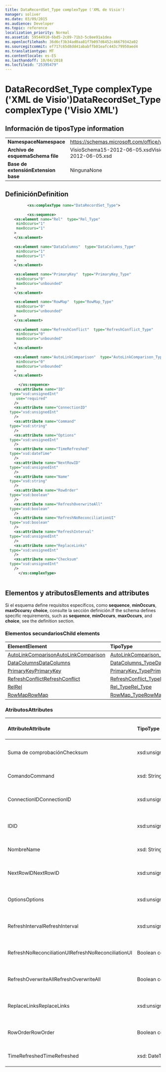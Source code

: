 ```yaml
---
title: DataRecordSet_Type complexType ('XML de Visio')
manager: soliver
ms.date: 03/09/2015
ms.audience: Developer
ms.topic: reference
localization_priority: Normal
ms.assetid: 59544910-6bd5-2c89-71b3-5c8ee91a1dea
ms.openlocfilehash: 36d6cf3b34ad0aa81f7b097d6452c46679342a02
ms.sourcegitcommit: ef717c65d8dd41ababffb01eafc443c79950aed4
ms.translationtype: MT
ms.contentlocale: es-ES
ms.lasthandoff: 10/04/2018
ms.locfileid: "25395479"
---
```

# <a name="datarecordsettype-complextype-visio-xml"></a><span data-ttu-id="ec03c-102">DataRecordSet_Type complexType ('XML de Visio')</span><span class="sxs-lookup"><span data-stu-id="ec03c-102">DataRecordSet_Type complexType ('Visio XML')</span></span>

## <a name="type-information"></a><span data-ttu-id="ec03c-103">Información de tipos</span><span class="sxs-lookup"><span data-stu-id="ec03c-103">Type information</span></span>

|||
|:-----|:-----|
|<span data-ttu-id="ec03c-104">**Namespace**</span><span class="sxs-lookup"><span data-stu-id="ec03c-104">**Namespace**</span></span> <br/> |https://schemas.microsoft.com/office/visio/2011/1/core  <br/> |
|<span data-ttu-id="ec03c-105">**Archivo de esquema**</span><span class="sxs-lookup"><span data-stu-id="ec03c-105">**Schema file**</span></span> <br/> |<span data-ttu-id="ec03c-106">VisioSchema15-2012-06-05.xsd</span><span class="sxs-lookup"><span data-stu-id="ec03c-106">VisioSchema15-2012-06-05.xsd</span></span>  <br/> |
|<span data-ttu-id="ec03c-107">**Base de extensión**</span><span class="sxs-lookup"><span data-stu-id="ec03c-107">**Extension base**</span></span> <br/> |<span data-ttu-id="ec03c-108">Ninguna</span><span class="sxs-lookup"><span data-stu-id="ec03c-108">None</span></span>  <br/> |
   
## <a name="definition"></a><span data-ttu-id="ec03c-109">Definición</span><span class="sxs-lookup"><span data-stu-id="ec03c-109">Definition</span></span>

```XML
          <xs:complexType name="DataRecordSet_Type">
          
          <xs:sequence>
    <xs:element name="Rel"  type="Rel_Type"
     minOccurs="1"
     maxOccurs="1"
    >
    </xs:element>
    
    <xs:element name="DataColumns"  type="DataColumns_Type"
     minOccurs="1"
     maxOccurs="1"
    >
    </xs:element>
    
    <xs:element name="PrimaryKey"  type="PrimaryKey_Type"
     minOccurs="0"
     maxOccurs="unbounded"
    >
    </xs:element>
    
    <xs:element name="RowMap"  type="RowMap_Type"
     minOccurs="0"
     maxOccurs="unbounded"
    >
    </xs:element>
    
    <xs:element name="RefreshConflict"  type="RefreshConflict_Type"
     minOccurs="0"
     maxOccurs="unbounded"
    >
    </xs:element>
    
    <xs:element name="AutoLinkComparison"  type="AutoLinkComparison_Type"
     minOccurs="0"
     maxOccurs="unbounded"
    >
    </xs:element>
    
      </xs:sequence>
    <xs:attribute name="ID"
  type="xsd:unsignedInt"
     use="required"
    />
    <xs:attribute name="ConnectionID"
  type="xsd:unsignedInt"
    />
    <xs:attribute name="Command"
  type="xsd:string"
    />
    <xs:attribute name="Options"
  type="xsd:unsignedInt"
    />
    <xs:attribute name="TimeRefreshed"
  type="xsd:dateTime"
    />
    <xs:attribute name="NextRowID"
  type="xsd:unsignedInt"
    />
    <xs:attribute name="Name"
  type="xsd:string"
    />
    <xs:attribute name="RowOrder"
  type="xsd:boolean"
    />
    <xs:attribute name="RefreshOverwriteAll"
  type="xsd:boolean"
    />
    <xs:attribute name="RefreshNoReconciliationUI"
  type="xsd:boolean"
    />
    <xs:attribute name="RefreshInterval"
  type="xsd:unsignedInt"
    />
    <xs:attribute name="ReplaceLinks"
  type="xsd:unsignedInt"
    />
    <xs:attribute name="Checksum"
  type="xsd:unsignedInt"
    />
      </xs:complexType>
      
```

## <a name="elements-and-attributes"></a><span data-ttu-id="ec03c-110">Elementos y atributos</span><span class="sxs-lookup"><span data-stu-id="ec03c-110">Elements and attributes</span></span>

<span data-ttu-id="ec03c-111">Si el esquema define requisitos específicos, como **sequence**, **minOccurs**, **maxOccurs**y **choice**, consulte la sección definición.</span><span class="sxs-lookup"><span data-stu-id="ec03c-111">If the schema defines specific requirements, such as **sequence**, **minOccurs**, **maxOccurs**, and **choice**, see the definition section.</span></span> 
  
### <a name="child-elements"></a><span data-ttu-id="ec03c-112">Elementos secundarios</span><span class="sxs-lookup"><span data-stu-id="ec03c-112">Child elements</span></span>

|<span data-ttu-id="ec03c-113">**Element**</span><span class="sxs-lookup"><span data-stu-id="ec03c-113">**Element**</span></span>|<span data-ttu-id="ec03c-114">**Tipo**</span><span class="sxs-lookup"><span data-stu-id="ec03c-114">**Type**</span></span>|<span data-ttu-id="ec03c-115">**Descripción**</span><span class="sxs-lookup"><span data-stu-id="ec03c-115">**Description**</span></span>|
|:-----|:-----|:-----|
|[<span data-ttu-id="ec03c-116">AutoLinkComparison</span><span class="sxs-lookup"><span data-stu-id="ec03c-116">AutoLinkComparison</span></span>](autolinkcomparison-element-datarecordset_type-complextypevisio-xml.md) <br/> |[<span data-ttu-id="ec03c-117">AutoLinkComparison_Type</span><span class="sxs-lookup"><span data-stu-id="ec03c-117">AutoLinkComparison_Type</span></span>](autolinkcomparison_type-complextypevisio-xml.md) <br/> ||
|[<span data-ttu-id="ec03c-118">DataColumns</span><span class="sxs-lookup"><span data-stu-id="ec03c-118">DataColumns</span></span>](datacolumns-element-datarecordset_type-complextypevisio-xml.md) <br/> |[<span data-ttu-id="ec03c-119">DataColumns_Type</span><span class="sxs-lookup"><span data-stu-id="ec03c-119">DataColumns_Type</span></span>](datacolumns_type-complextypevisio-xml.md) <br/> ||
|[<span data-ttu-id="ec03c-120">PrimaryKey</span><span class="sxs-lookup"><span data-stu-id="ec03c-120">PrimaryKey</span></span>](primarykey-element-datarecordset_type-complextypevisio-xml.md) <br/> |[<span data-ttu-id="ec03c-121">PrimaryKey_Type</span><span class="sxs-lookup"><span data-stu-id="ec03c-121">PrimaryKey_Type</span></span>](primarykey_type-complextypevisio-xml.md) <br/> ||
|[<span data-ttu-id="ec03c-122">RefreshConflict</span><span class="sxs-lookup"><span data-stu-id="ec03c-122">RefreshConflict</span></span>](refreshconflict-element-datarecordset_type-complextypevisio-xml.md) <br/> |[<span data-ttu-id="ec03c-123">RefreshConflict_Type</span><span class="sxs-lookup"><span data-stu-id="ec03c-123">RefreshConflict_Type</span></span>](refreshconflict_type-complextypevisio-xml.md) <br/> ||
|[<span data-ttu-id="ec03c-124">Rel</span><span class="sxs-lookup"><span data-stu-id="ec03c-124">Rel</span></span>](rel-element-datarecordset_type-complextypevisio-xml.md) <br/> |[<span data-ttu-id="ec03c-125">Rel_Type</span><span class="sxs-lookup"><span data-stu-id="ec03c-125">Rel_Type</span></span>](rel_type-complextypevisio-xml.md) <br/> ||
|[<span data-ttu-id="ec03c-126">RowMap</span><span class="sxs-lookup"><span data-stu-id="ec03c-126">RowMap</span></span>](rowmap-element-datarecordset_type-complextypevisio-xml.md) <br/> |[<span data-ttu-id="ec03c-127">RowMap_Type</span><span class="sxs-lookup"><span data-stu-id="ec03c-127">RowMap_Type</span></span>](rowmap_type-complextypevisio-xml.md) <br/> ||
   
### <a name="attributes"></a><span data-ttu-id="ec03c-128">Atributos</span><span class="sxs-lookup"><span data-stu-id="ec03c-128">Attributes</span></span>

|<span data-ttu-id="ec03c-129">**Attribute**</span><span class="sxs-lookup"><span data-stu-id="ec03c-129">**Attribute**</span></span>|<span data-ttu-id="ec03c-130">**Tipo**</span><span class="sxs-lookup"><span data-stu-id="ec03c-130">**Type**</span></span>|<span data-ttu-id="ec03c-131">**Obligatorio**</span><span class="sxs-lookup"><span data-stu-id="ec03c-131">**Required**</span></span>|<span data-ttu-id="ec03c-132">**Descripción**</span><span class="sxs-lookup"><span data-stu-id="ec03c-132">**Description**</span></span>|<span data-ttu-id="ec03c-133">**Valores posibles**</span><span class="sxs-lookup"><span data-stu-id="ec03c-133">**Possible values**</span></span>|
|:-----|:-----|:-----|:-----|:-----|
|<span data-ttu-id="ec03c-134">Suma de comprobación</span><span class="sxs-lookup"><span data-stu-id="ec03c-134">Checksum</span></span>  <br/> |<span data-ttu-id="ec03c-135">xsd:unsignedInt</span><span class="sxs-lookup"><span data-stu-id="ec03c-135">xsd:unsignedInt</span></span>  <br/> |<span data-ttu-id="ec03c-136">opcional</span><span class="sxs-lookup"><span data-stu-id="ec03c-136">optional</span></span>  <br/> ||<span data-ttu-id="ec03c-137">Valores del tipo xsd:unsignedInt.</span><span class="sxs-lookup"><span data-stu-id="ec03c-137">Values of the xsd:unsignedInt type.</span></span>  <br/> |
|<span data-ttu-id="ec03c-138">Comando</span><span class="sxs-lookup"><span data-stu-id="ec03c-138">Command</span></span>  <br/> |<span data-ttu-id="ec03c-139">xsd: String</span><span class="sxs-lookup"><span data-stu-id="ec03c-139">xsd:string</span></span>  <br/> |<span data-ttu-id="ec03c-140">opcional</span><span class="sxs-lookup"><span data-stu-id="ec03c-140">optional</span></span>  <br/> ||<span data-ttu-id="ec03c-141">Valores del tipo XSD: String.</span><span class="sxs-lookup"><span data-stu-id="ec03c-141">Values of the xsd:string type.</span></span>  <br/> |
|<span data-ttu-id="ec03c-142">ConnectionID</span><span class="sxs-lookup"><span data-stu-id="ec03c-142">ConnectionID</span></span>  <br/> |<span data-ttu-id="ec03c-143">xsd:unsignedInt</span><span class="sxs-lookup"><span data-stu-id="ec03c-143">xsd:unsignedInt</span></span>  <br/> |<span data-ttu-id="ec03c-144">opcional</span><span class="sxs-lookup"><span data-stu-id="ec03c-144">optional</span></span>  <br/> ||<span data-ttu-id="ec03c-145">Valores del tipo xsd:unsignedInt.</span><span class="sxs-lookup"><span data-stu-id="ec03c-145">Values of the xsd:unsignedInt type.</span></span>  <br/> |
|<span data-ttu-id="ec03c-146">ID</span><span class="sxs-lookup"><span data-stu-id="ec03c-146">ID</span></span>  <br/> |<span data-ttu-id="ec03c-147">xsd:unsignedInt</span><span class="sxs-lookup"><span data-stu-id="ec03c-147">xsd:unsignedInt</span></span>  <br/> |<span data-ttu-id="ec03c-148">necesario</span><span class="sxs-lookup"><span data-stu-id="ec03c-148">required</span></span>  <br/> ||<span data-ttu-id="ec03c-149">Valores del tipo xsd:unsignedInt.</span><span class="sxs-lookup"><span data-stu-id="ec03c-149">Values of the xsd:unsignedInt type.</span></span>  <br/> |
|<span data-ttu-id="ec03c-150">Nombre</span><span class="sxs-lookup"><span data-stu-id="ec03c-150">Name</span></span>  <br/> |<span data-ttu-id="ec03c-151">xsd: String</span><span class="sxs-lookup"><span data-stu-id="ec03c-151">xsd:string</span></span>  <br/> |<span data-ttu-id="ec03c-152">opcional</span><span class="sxs-lookup"><span data-stu-id="ec03c-152">optional</span></span>  <br/> ||<span data-ttu-id="ec03c-153">Valores del tipo XSD: String.</span><span class="sxs-lookup"><span data-stu-id="ec03c-153">Values of the xsd:string type.</span></span>  <br/> |
|<span data-ttu-id="ec03c-154">NextRowID</span><span class="sxs-lookup"><span data-stu-id="ec03c-154">NextRowID</span></span>  <br/> |<span data-ttu-id="ec03c-155">xsd:unsignedInt</span><span class="sxs-lookup"><span data-stu-id="ec03c-155">xsd:unsignedInt</span></span>  <br/> |<span data-ttu-id="ec03c-156">opcional</span><span class="sxs-lookup"><span data-stu-id="ec03c-156">optional</span></span>  <br/> ||<span data-ttu-id="ec03c-157">Valores del tipo xsd:unsignedInt.</span><span class="sxs-lookup"><span data-stu-id="ec03c-157">Values of the xsd:unsignedInt type.</span></span>  <br/> |
|<span data-ttu-id="ec03c-158">Options</span><span class="sxs-lookup"><span data-stu-id="ec03c-158">Options</span></span>  <br/> |<span data-ttu-id="ec03c-159">xsd:unsignedInt</span><span class="sxs-lookup"><span data-stu-id="ec03c-159">xsd:unsignedInt</span></span>  <br/> |<span data-ttu-id="ec03c-160">opcional</span><span class="sxs-lookup"><span data-stu-id="ec03c-160">optional</span></span>  <br/> ||<span data-ttu-id="ec03c-161">Valores del tipo xsd:unsignedInt.</span><span class="sxs-lookup"><span data-stu-id="ec03c-161">Values of the xsd:unsignedInt type.</span></span>  <br/> |
|<span data-ttu-id="ec03c-162">RefreshInterval</span><span class="sxs-lookup"><span data-stu-id="ec03c-162">RefreshInterval</span></span>  <br/> |<span data-ttu-id="ec03c-163">xsd:unsignedInt</span><span class="sxs-lookup"><span data-stu-id="ec03c-163">xsd:unsignedInt</span></span>  <br/> |<span data-ttu-id="ec03c-164">opcional</span><span class="sxs-lookup"><span data-stu-id="ec03c-164">optional</span></span>  <br/> ||<span data-ttu-id="ec03c-165">Valores del tipo xsd:unsignedInt.</span><span class="sxs-lookup"><span data-stu-id="ec03c-165">Values of the xsd:unsignedInt type.</span></span>  <br/> |
|<span data-ttu-id="ec03c-166">RefreshNoReconciliationUI</span><span class="sxs-lookup"><span data-stu-id="ec03c-166">RefreshNoReconciliationUI</span></span>  <br/> |<span data-ttu-id="ec03c-167">Boolean con tipo</span><span class="sxs-lookup"><span data-stu-id="ec03c-167">xsd:boolean</span></span>  <br/> |<span data-ttu-id="ec03c-168">opcional</span><span class="sxs-lookup"><span data-stu-id="ec03c-168">optional</span></span>  <br/> ||<span data-ttu-id="ec03c-169">Valores del tipo Boolean con tipo.</span><span class="sxs-lookup"><span data-stu-id="ec03c-169">Values of the xsd:boolean type.</span></span>  <br/> |
|<span data-ttu-id="ec03c-170">RefreshOverwriteAll</span><span class="sxs-lookup"><span data-stu-id="ec03c-170">RefreshOverwriteAll</span></span>  <br/> |<span data-ttu-id="ec03c-171">Boolean con tipo</span><span class="sxs-lookup"><span data-stu-id="ec03c-171">xsd:boolean</span></span>  <br/> |<span data-ttu-id="ec03c-172">opcional</span><span class="sxs-lookup"><span data-stu-id="ec03c-172">optional</span></span>  <br/> ||<span data-ttu-id="ec03c-173">Valores del tipo Boolean con tipo.</span><span class="sxs-lookup"><span data-stu-id="ec03c-173">Values of the xsd:boolean type.</span></span>  <br/> |
|<span data-ttu-id="ec03c-174">ReplaceLinks</span><span class="sxs-lookup"><span data-stu-id="ec03c-174">ReplaceLinks</span></span>  <br/> |<span data-ttu-id="ec03c-175">xsd:unsignedInt</span><span class="sxs-lookup"><span data-stu-id="ec03c-175">xsd:unsignedInt</span></span>  <br/> |<span data-ttu-id="ec03c-176">opcional</span><span class="sxs-lookup"><span data-stu-id="ec03c-176">optional</span></span>  <br/> ||<span data-ttu-id="ec03c-177">Valores del tipo xsd:unsignedInt.</span><span class="sxs-lookup"><span data-stu-id="ec03c-177">Values of the xsd:unsignedInt type.</span></span>  <br/> |
|<span data-ttu-id="ec03c-178">RowOrder</span><span class="sxs-lookup"><span data-stu-id="ec03c-178">RowOrder</span></span>  <br/> |<span data-ttu-id="ec03c-179">Boolean con tipo</span><span class="sxs-lookup"><span data-stu-id="ec03c-179">xsd:boolean</span></span>  <br/> |<span data-ttu-id="ec03c-180">opcional</span><span class="sxs-lookup"><span data-stu-id="ec03c-180">optional</span></span>  <br/> ||<span data-ttu-id="ec03c-181">Valores del tipo Boolean con tipo.</span><span class="sxs-lookup"><span data-stu-id="ec03c-181">Values of the xsd:boolean type.</span></span>  <br/> |
|<span data-ttu-id="ec03c-182">TimeRefreshed</span><span class="sxs-lookup"><span data-stu-id="ec03c-182">TimeRefreshed</span></span>  <br/> |<span data-ttu-id="ec03c-183">xsd: DateTime</span><span class="sxs-lookup"><span data-stu-id="ec03c-183">xsd:dateTime</span></span>  <br/> |<span data-ttu-id="ec03c-184">opcional</span><span class="sxs-lookup"><span data-stu-id="ec03c-184">optional</span></span>  <br/> ||<span data-ttu-id="ec03c-185">Valores del tipo XSD: DateTime.</span><span class="sxs-lookup"><span data-stu-id="ec03c-185">Values of the xsd:dateTime type.</span></span>  <br/> |
   

